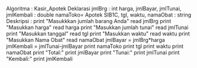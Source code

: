 Algoritma : Kasir_Apotek
Deklarasi
jmlBrg : int
harga, jmlBayar, jmlTunai, jmlKembali : double
namaToko= Apotek SIB1C, tgl, waktu, namaObat : string
Deskripsi :
print "Masukkkan jumlah barang Anda"
read jmlBrg
print "Masukkan harga"
read harga
print "Masukkan jumlah tunai"
read jmlTunai
print "Masukkan tanggal"
read tgl
print "Masukkan waktu"
read waktu
print "Masukkan Nama Obat"
read namaObat
jmlBayar = jmlBrg*harga
jmlKembali = jmlTunai-jmlBayar
print namaToko
print tgl
print waktu
print namaObat
print "Total:" 
print jmlBayar
print "Tunai:" 
print jmlTunai
print "Kembali:" 
print jmlKembali
